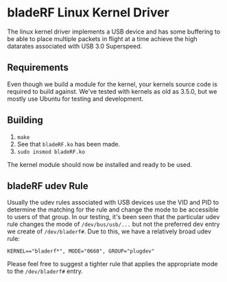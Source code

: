 # bladeRF Linux Kernel Driver #
The linux kernel driver implements a USB device and has some buffering to be able to place multiple packets in flight at a time achieve the high datarates associated with USB 3.0 Superspeed.

## Requirements ##
Even though we build a module for the kernel, your kernels source code is required to build against.  We've tested with kernels as old as 3.5.0, but we mostly use Ubuntu for testing and development.

## Building ##
1. `make`
1. See that `bladeRF.ko` has been made.
1. `sudo insmod bladeRF.ko`

The kernel module should now be installed and ready to be used.

## bladeRF udev Rule ##
Usually the udev rules associated with USB devices use the VID and PID to determine the matching for the rule and change the mode to be accessible to users of that group.  In our testing, it's been seen that the particular udev rule changes the mode of `/dev/bus/usb/...` but not the preferred dev entry we create of `/dev/bladerf#`.  Due to this, we have a relatively broad udev rule:

```
KERNEL=="bladerf*", MODE="0660", GROUP="plugdev"
```

Please feel free to suggest a tighter rule that applies the appropriate mode to the `/dev/bladerf#` entry.

